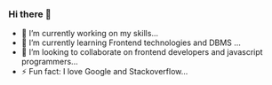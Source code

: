 ### Hi there 👋



- 🔭 I’m currently working on my skills...
- 🌱 I’m currently learning Frontend technologies and DBMS ...
- 👯 I’m looking to collaborate on frontend developers and javascript programmers...
- ⚡ Fun fact: I love Google and Stackoverflow...
